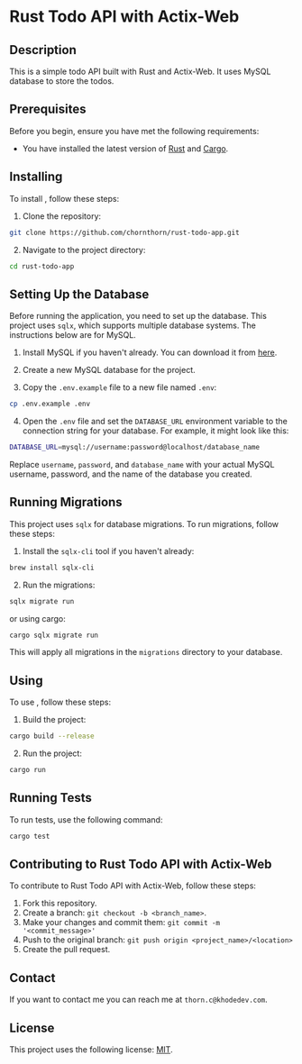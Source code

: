 # Rust Todo API with Actix-Web

## Description

This is a simple todo API built with Rust and Actix-Web. It uses MySQL database to store the todos.

## Prerequisites

Before you begin, ensure you have met the following requirements:

* You have installed the latest version of [Rust](https://www.rust-lang.org/tools/install) and [Cargo](https://doc.rust-lang.org/cargo/getting-started/installation.html).

## Installing <Project Name>

To install <Project Name>, follow these steps:

1. Clone the repository:
```sh
git clone https://github.com/chornthorn/rust-todo-app.git
```
2. Navigate to the project directory:
```sh
cd rust-todo-app
```

## Setting Up the Database

Before running the application, you need to set up the database. This project uses `sqlx`, which supports multiple database systems. The instructions below are for MySQL.

1. Install MySQL if you haven't already. You can download it from [here](https://dev.mysql.com/downloads/installer/).

2. Create a new MySQL database for the project.

3. Copy the `.env.example` file to a new file named `.env`:

```sh
cp .env.example .env
```

4. Open the `.env` file and set the `DATABASE_URL` environment variable to the connection string for your database. For example, it might look like this:

```sh
DATABASE_URL=mysql://username:password@localhost/database_name
```

Replace `username`, `password`, and `database_name` with your actual MySQL username, password, and the name of the database you created.

## Running Migrations

This project uses `sqlx` for database migrations. To run migrations, follow these steps:

1. Install the `sqlx-cli` tool if you haven't already:

```sh
brew install sqlx-cli
```


2. Run the migrations:

```sh
sqlx migrate run
```
or using cargo:

```sh
cargo sqlx migrate run
```

This will apply all migrations in the `migrations` directory to your database.

## Using <Project Name>

To use <Project Name>, follow these steps:

1. Build the project:
```sh
cargo build --release
```
2. Run the project:
```sh
cargo run
```

## Running Tests

To run tests, use the following command:

```sh
cargo test
```

## Contributing to Rust Todo API with Actix-Web

To contribute to Rust Todo API with Actix-Web, follow these steps:

1. Fork this repository.
2. Create a branch: `git checkout -b <branch_name>`.
3. Make your changes and commit them: `git commit -m '<commit_message>'`
4. Push to the original branch: `git push origin <project_name>/<location>`
5. Create the pull request.

## Contact

If you want to contact me you can reach me at `thorn.c@khodedev.com`.

## License

This project uses the following license: [MIT](https://github.com/chornthorn/rust-todo-app/blob/main/LICENSE).